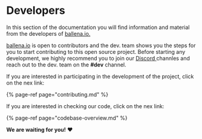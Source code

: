 # Developers

In this section of the documentation you will find information and material from the developers of [ballena.io.](https://ballena.io/)

[ballena.io](https://ballena.io/) is open to contributors and the dev. team shows you the steps for you to start contributing to this open source project. Before starting any development, we highly recommend you to join our [Discord ](https://discord.gg/ydRbEAaqqc)channles and reach out to the dev. team on the **\#dev** channel.

If you are interested in participating in the development of the project, click on the nex link:

{% page-ref page="contributing.md" %}

If you are interested in checking our code, click on the nex link:

{% page-ref page="codebase-overview.md" %}



**We are waiting for you!**  ❤ 



